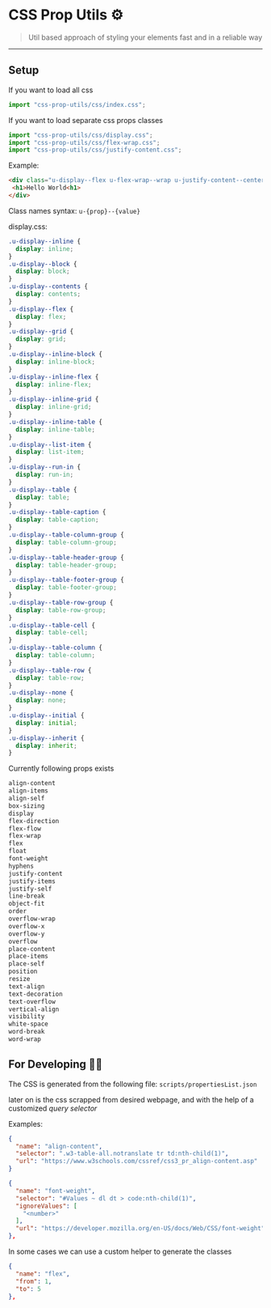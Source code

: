 # CSS Prop Utils ⚙️

> Util based approach of styling your elements fast and in a reliable way

----

## Setup

If you want to load all css

```js
import "css-prop-utils/css/index.css";
```

If you want to load separate css props classes

```js
import "css-prop-utils/css/display.css";
import "css-prop-utils/css/flex-wrap.css";
import "css-prop-utils/css/justify-content.css";
```

Example:

```html
<div class="u-display--flex u-flex-wrap--wrap u-justify-content--center">
 <h1>Hello World<h1>
</div>
```

Class names syntax: `u-{prop}--{value}`

display.css:

```css
.u-display--inline {
  display: inline;
}
.u-display--block {
  display: block;
}
.u-display--contents {
  display: contents;
}
.u-display--flex {
  display: flex;
}
.u-display--grid {
  display: grid;
}
.u-display--inline-block {
  display: inline-block;
}
.u-display--inline-flex {
  display: inline-flex;
}
.u-display--inline-grid {
  display: inline-grid;
}
.u-display--inline-table {
  display: inline-table;
}
.u-display--list-item {
  display: list-item;
}
.u-display--run-in {
  display: run-in;
}
.u-display--table {
  display: table;
}
.u-display--table-caption {
  display: table-caption;
}
.u-display--table-column-group {
  display: table-column-group;
}
.u-display--table-header-group {
  display: table-header-group;
}
.u-display--table-footer-group {
  display: table-footer-group;
}
.u-display--table-row-group {
  display: table-row-group;
}
.u-display--table-cell {
  display: table-cell;
}
.u-display--table-column {
  display: table-column;
}
.u-display--table-row {
  display: table-row;
}
.u-display--none {
  display: none;
}
.u-display--initial {
  display: initial;
}
.u-display--inherit {
  display: inherit;
}
```

Currently following props exists

```txt
align-content
align-items
align-self
box-sizing
display
flex-direction
flex-flow
flex-wrap
flex
float
font-weight
hyphens
justify-content
justify-items
justify-self
line-break
object-fit
order
overflow-wrap
overflow-x
overflow-y
overflow
place-content
place-items
place-self
position
resize
text-align
text-decoration
text-overflow
vertical-align
visibility
white-space
word-break
word-wrap
```

## For Developing 👨‍💻

The CSS is generated from the following file:
`scripts/propertiesList.json`

later on is the css scrapped from desired webpage,
and with the help of a customized *query selector*

Examples:

```json
{
  "name": "align-content",
  "selector": ".w3-table-all.notranslate tr td:nth-child(1)",
  "url": "https://www.w3schools.com/cssref/css3_pr_align-content.asp"
}
```

```json
{
  "name": "font-weight",
  "selector": "#Values ~ dl dt > code:nth-child(1)",
  "ignoreValues": [
    "<number>"
  ],
  "url": "https://developer.mozilla.org/en-US/docs/Web/CSS/font-weight"
},
```

In some cases we can use a custom helper to generate the
classes

```json
{
  "name": "flex",
  "from": 1,
  "to": 5
},
```
